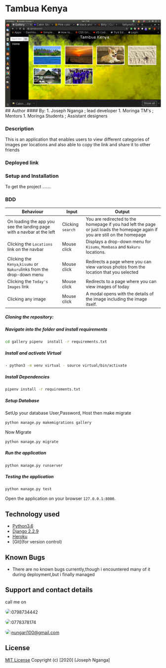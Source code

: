 # Tambua Kenya
 <img src="./p.png">
## Author
#### By:
1. Joseph Nganga ; lead developer
1. Moringa TM's ; Mentors
1. Moringa Students ; Assistant designers

### Description  
This is an application that enables users to view different categories of images per locations and also able to copy the link and share it to other friends

### Deployed link


### Setup and Installation  
To get the project .......  
### BDD

| Behaviour | Input | Output |
| --------- | ------| ------ |
|On loading the app you see the landing page with a navbar at the left| Clicking `search`| You are redirected to the homepage if you had left the page or just loads the homepage again if you are still on the homepage|
|Clicking the `Locations` link on the navbar | Mouse click |Displays a drop-down menu for `Kisumu`, `Mombasa` and `Nakuru` locations.
|Clicking the `Kenya`,`kisumu` or `Nakuru`links from the drop-down menu | Mouse click | Redirects a page where you can view various photos from the location that you selected|
|Clicking the `Today's Images` link | Mouse click | Redirects to a page where you can view images of today|
|Clicking any image| Mouse click | A modal opens with the details of the image including the image itself.|
  
##### Cloning the repository:  

##### Navigate into the folder and install requirements  
 ```bash 
cd gallery pipenv  install -r requirements.txt 
```
##### Install and activate Virtual  
 ```bash 
- python3 -m venv virtual - source virtual/bin/activate  
```  
##### Install Dependencies  
 ```bash 
 pipenv install -r requirements.txt 
```  
 ##### Setup Database  
  SetUp your database User,Password, Host then make migrate  
 ```bash 
python manage.py makemigrations gallery
 ``` 
 Now Migrate  
 ```bash 
 python manage.py migrate 
```
##### Run the application  
 ```bash 
 python manage.py runserver 
```  

##### Testing the application  
 ```bash 
 python manage.py test 
```
Open the application on your browser `127.0.0.1:8000`.  
  
  
## Technology used  
  
* [Python3.6](https://www.python.org/)  
* [Django 2.2.9](https://docs.djangoproject.com/en/2.2/)  
* [Heroku](https://heroku.com)  
* [Git](for version control)
  
  
## Known Bugs  
* There are no known bugs currently,though i encountered many of it during deployment,but i finally managed 
## Support and contact details
call me on

<img src="https://bit.ly/2H4L6UZ" width="109" style="border-radius:50%;">:0798734442

<img src="https://bit.ly/383xk0Z" width="109" style="border-radius:50%;">:0778378174
 
 <img src="https://bit.ly/2Smueyp" width="109" style="border-radius:50%;">:nungari100@gmail.com

## License

[MIT License](LICENSE.md)
Copyright (c) [2020] [Joseph Nganga]
</a>